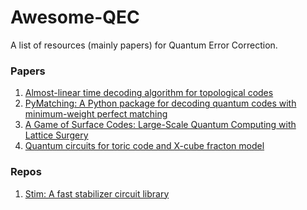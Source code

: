 # Awesome-QEC
A list of resources (mainly papers) for Quantum Error Correction.

### Papers
1. [Almost-linear time decoding algorithm for topological codes](https://arxiv.org/abs/1709.06218)
2. [PyMatching: A Python package for decoding quantum codes
with minimum-weight perfect matching](https://arxiv.org/pdf/2105.13082.pdf)
3. [A Game of Surface Codes: Large-Scale Quantum Computing with Lattice Surgery](https://www.arxiv-vanity.com/papers/1808.02892/)
4. [Quantum circuits for toric code and X-cube fracton model](https://arxiv.org/pdf/2210.01682.pdf)

### Repos
1. [Stim: A fast stabilizer circuit library](https://github.com/quantumlib/Stim)
